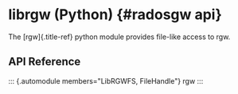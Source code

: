 # librgw (Python) {#radosgw api}

The [rgw]{.title-ref} python module provides file-like access to rgw.

## API Reference

::: {.automodule members="LibRGWFS, FileHandle"}
rgw
:::
